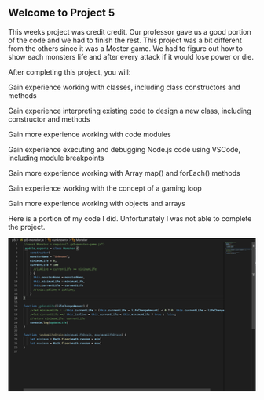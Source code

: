 ## Welcome to Project 5

This weeks project was credit credit. Our professor gave us a good portion of the code and we had to finish the rest. This project was a bit different from the others since it was a Moster game. We had to figure out how to show each monsters life and after every attack if it would lose power or die.

After completing this project, you will:

Gain experience working with classes, including class constructors and methods

Gain experience interpreting existing code to design a new class, including constructor and methods

Gain more experience working with code modules

Gain experience executing and debugging Node.js code using VSCode, including module breakpoints

Gain more experience working with Array map() and forEach() methods

Gain experience working with the concept of a gaming loop

Gain more experience working with objects and arrays

Here is a portion of my code I did. Unfortunately I was not able to complete the project.

![Project5](p5.png)

